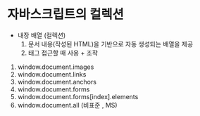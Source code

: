 # 자바스크립트의 컬렉션
- 내장 배열 (컬렉션)
	1. 문서 내용(작성된 HTML)을 기반으로 자동 생성되는 배열을 제공 
	2. 태그 접근할 때 사용 + 조작 

1. window.document.images
2. window.document.links
3. window.document.anchors
4. window.document.forms
5. window.document.forms\[index\].elements
6. window.document.all (비표준 , MS)